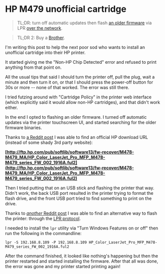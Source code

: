 # HP M479 unofficial cartridge

> TL;DR: turn off automatic updates then flash [an older firmware](http://ftp.hp.com/pub/softlib/software13/fw-recover/M478-M479_MA/HP_Color_LaserJet_Pro_MFP_M478-M479_series_FW_002_1916A.ful2) via LPR [over the network](https://www.reddit.com/r/printers/comments/tth0e4/comment/luxki98/).

> TL;DR 2: Buy a [Brother](https://global.brother/en).

I'm writing this post to help the next poor sod who wants to install an unofficial cartridge into their HP printer.

It started giving me the "Non-HP Chip Detected" error and refused to print anything from that point on.

All the usual tips that said I should turn the printer off, pull the plug, wait a minute and then turn it on, or that I should press the power-off button for 30s or more -- none of that worked. The error was still there.

I tried futzing around with "Cartridge Policy" in the printer web interface (which explicitly said it would allow non-HP cartridges), and that didn't work either.

In the end I opted to flashing an older firmware. I turned off automatic updates via the printer touchscreen UI, and started searching for the older firmware binaries.

Thanks to [a Reddit post](https://www.reddit.com/r/printers/comments/19aqimz/comment/lvfhh6a/) I was able to find an official HP download URL (instead of some shady 3rd party website):

**[http://ftp.hp.com/pub/softlib/software13/fw-recover/M478-M479_MA/HP_Color_LaserJet_Pro_MFP_M478-M479_series_FW_002_1916A.ful2](http://ftp.hp.com/pub/softlib/software13/fw-recover/M478-M479_MA/HP_Color_LaserJet_Pro_MFP_M478-M479_series_FW_002_1916A.ful2)**

Then I tried putting that on an USB stick and flashing the printer that way. Didn't work, the back USB port resulted in the printer trying to format the flash drive, and the front USB port tried to find something to print on the drive.

Thanks to [_another_ Reddit post](https://www.reddit.com/r/printers/comments/tth0e4/comment/luxki98/) I was able to find an alternative way to flash the printer: through the [LPR protocol](https://en.wikipedia.org/wiki/Line_Printer_Daemon_protocol).

I needed to install the `lpr` utility via "Turn Windows Features on or off" then run the following in the commandline:

```
lpr -S 192.168.8.109 -P 192.168.8.109 HP_Color_LaserJet_Pro_MFP_M478-M479_series_FW_002_1916A.ful2
```

After the command finished, it looked like nothing's happening but then the printer restarted and started installing the firmware. After that all was done, the error was gone and my printer started printing again!
